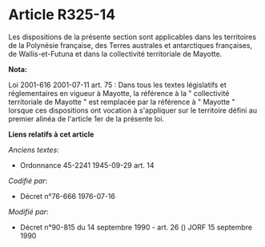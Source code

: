 # Article R325-14

Les dispositions de la présente section sont applicables dans les territoires de la Polynésie française, des Terres australes
et antarctiques françaises, de Wallis-et-Futuna et dans la collectivité territoriale de Mayotte.

**Nota:**

Loi 2001-616 2001-07-11 art. 75 : Dans tous les textes législatifs et réglementaires en vigueur à Mayotte, la référence à la
" collectivité territoriale de Mayotte " est remplacée par la référence à " Mayotte " lorsque ces dispositions ont vocation à
s'appliquer sur le territoire défini au premier alinéa de l'article 1er de la présente loi.

**Liens relatifs à cet article**

_Anciens textes_:

  - Ordonnance 45-2241 1945-09-29 art. 14

_Codifié par_:

  - Décret n°76-666 1976-07-16

_Modifié par_:

  - Décret n°90-815 du 14 septembre 1990 - art. 26 () JORF 15 septembre 1990
